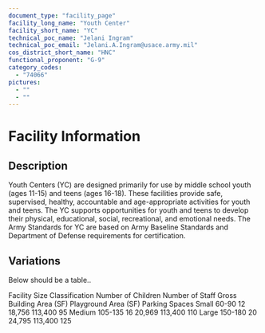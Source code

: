 ```yaml
---
document_type: "facility_page"
facility_long_name: "Youth Center"
facility_short_name: "YC"
technical_poc_name: "Jelani Ingram"
technical_poc_email: "Jelani.A.Ingram@usace.army.mil"
cos_district_short_name: "HNC"
functional_proponent: "G-9"
category_codes:
  - "74066"
pictures:
  - ""
  - ""
---
```


# Facility Information

## Description

Youth Centers (YC) are designed primarily for use by middle school youth (ages 11-15) and teens (ages 16-18). These facilities provide safe, supervised, healthy, accountable and age-appropriate activities for youth and teens. The YC supports opportunities for youth and teens to develop their physical, educational, social, recreational, and emotional needs. The Army Standards for YC are based on Army Baseline Standards and Department of Defense requirements for certification.

## Variations

Below should be a table..

Facility Size Classification Number of Children Number of Staff ​Gross Building Area (SF) ​Playground Area (SF) ​Parking Spaces
Small​ ​60-90 ​12 18,756 113,400 95
Medium​ 105-135 ​16 20,969 113,400 110
Large​ ​150-180 ​20 24,795 113,400 125
